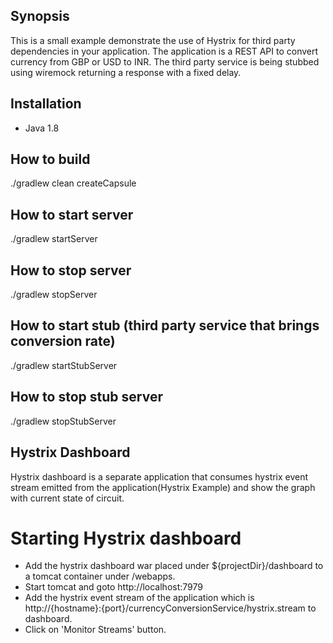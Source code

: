 ## Synopsis
This is a small example demonstrate the use of Hystrix for third party dependencies in your application. The application is a REST API to convert currency from GBP or USD to INR. The third party service is being stubbed using wiremock returning a response with a fixed delay. 


## Installation
  * Java 1.8
  
## How to build
./gradlew clean createCapsule

## How to start server
./gradlew startServer

## How to stop server
./gradlew stopServer

## How to start stub (third party service that brings conversion rate)
./gradlew startStubServer

## How to stop stub server
./gradlew stopStubServer

## Hystrix Dashboard
Hystrix dashboard is a separate application that consumes hystrix event stream emitted from the application(Hystrix Example) and show the graph with current state of circuit.
 # Starting Hystrix dashboard
  * Add the hystrix dashboard war placed under ${projectDir}/dashboard to a tomcat container under /webapps.
  * Start tomcat and goto http://localhost:7979
  * Add the hystrix event stream of the application which is http://{hostname}:{port}/currencyConversionService/hystrix.stream to dashboard.
  * Click on 'Monitor Streams' button.
